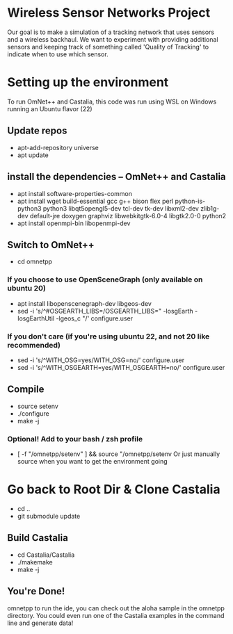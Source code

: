 # Wireless Sensor Networks Project
Our goal is to make a simulation of a tracking network that uses sensors and a wireless backhaul. We want to experiment with providing additional sensors and keeping track of something called 'Quality of Tracking' to indicate when to use which sensor.

# Setting up the environment
To run OmNet++ and Castalia, this code was run using WSL on Windows running an Ubuntu flavor (22)

## Update repos
* apt-add-repository universe
* apt update

## install the dependencies – OmNet++ and Castalia 
* apt install software-properties-common
* apt install wget build-essential gcc g++ bison flex perl python-is-python3 python3 libqt5opengl5-dev tcl-dev tk-dev libxml2-dev zlib1g-dev default-jre doxygen graphviz libwebkitgtk-6.0-4 libgtk2.0-0 python2
* apt install openmpi-bin libopenmpi-dev

## Switch to OmNet++
* cd omnetpp

### If you choose to use OpenSceneGraph (only available on ubuntu 20)
* apt install libopenscenegraph-dev libgeos-dev
* sed -i 's/^#OSGEARTH_LIBS=/OSGEARTH_LIBS=" -losgEarth -losgEarthUtil -lgeos_c "/' configure.user

### If you don't care (if you're using ubuntu 22, and not 20 like recommended)
* sed -i 's/^WITH_OSG=yes/WITH_OSG=no/' configure.user
* sed -i 's/^WITH_OSGEARTH=yes/WITH_OSGEARTH=no/' configure.user

## Compile
* source setenv
* ./configure
* make -j

### Optional! Add to your bash / zsh profile
* [ -f "<git root dir>/omnetpp/setenv" ] && source "<git root dir>/omnetpp/setenv
Or just manually source when you want to get the environment going

# Go back to Root Dir & Clone Castalia
* cd ..
* git submodule update

## Build Castalia
* cd Castalia/Castalia
* ./makemake
* make -j

## You're Done!
omnetpp to run the ide, you can check out the aloha sample in the omnetpp directory. You could even run one of the Castalia examples in the command line and generate data!
